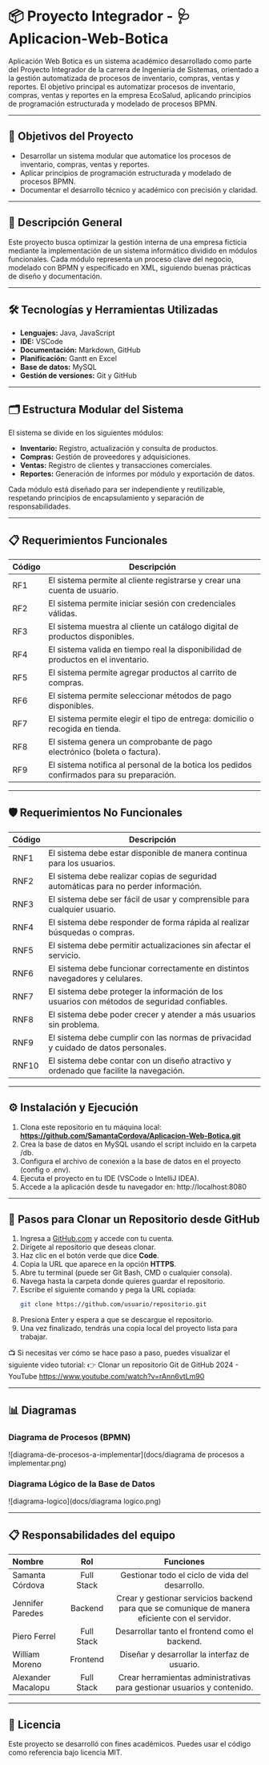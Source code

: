# 📦 Proyecto Integrador - 🩺 Aplicacion-Web-Botica

Aplicación Web Botica es un sistema académico desarrollado como parte del Proyecto Integrador de la carrera de Ingeniería de Sistemas, orientado a la gestión automatizada de procesos de inventario, compras, ventas y reportes.
El objetivo principal es automatizar procesos de inventario, compras, ventas y reportes en la empresa EcoSalud, aplicando principios de programación estructurada y modelado de procesos BPMN.

---

## 🎯 Objetivos del Proyecto

- Desarrollar un sistema modular que automatice los procesos de inventario, compras, ventas y reportes.
- Aplicar principios de programación estructurada y modelado de procesos BPMN.
- Documentar el desarrollo técnico y académico con precisión y claridad.

---

## 🧠 Descripción General

Este proyecto busca optimizar la gestión interna de una empresa ficticia mediante la implementación de un sistema informático dividido en módulos funcionales. Cada módulo representa un proceso clave del negocio, modelado con BPMN y especificado en XML, siguiendo buenas prácticas de diseño y documentación.

---

## 🛠️ Tecnologías y Herramientas Utilizadas


- **Lenguajes:** Java, JavaScript
- **IDE:** VSCode
- **Documentación:** Markdown, GitHub
- **Planificación:** Gantt en Excel
- **Base de datos:** MySQL
- **Gestión de versiones:** Git y GitHub

---

## 🗂️ Estructura Modular del Sistema

El sistema se divide en los siguientes módulos:

- **Inventario:** Registro, actualización y consulta de productos.
- **Compras:** Gestión de proveedores y adquisiciones.
- **Ventas:** Registro de clientes y transacciones comerciales.
- **Reportes:** Generación de informes por módulo y exportación de datos.

Cada módulo está diseñado para ser independiente y reutilizable, respetando principios de encapsulamiento y separación de responsabilidades.

---

## 📋 Requerimientos Funcionales

| Código | Descripción                                                                 |
|--------|------------------------------------------------------------------------------|
| RF1    | El sistema permite al cliente registrarse y crear una cuenta de usuario.    |
| RF2    | El sistema permite iniciar sesión con credenciales válidas.                 |
| RF3    | El sistema muestra al cliente un catálogo digital de productos disponibles. |
| RF4    | El sistema valida en tiempo real la disponibilidad de productos en el inventario. |
| RF5    | El sistema permite agregar productos al carrito de compras.                 |
| RF6    | El sistema permite seleccionar métodos de pago disponibles.                 |
| RF7    | El sistema permite elegir el tipo de entrega: domicilio o recogida en tienda. |
| RF8    | El sistema genera un comprobante de pago electrónico (boleta o factura).    |
| RF9    | El sistema notifica al personal de la botica los pedidos confirmados para su preparación. |

---

## 🛡️ Requerimientos No Funcionales

| Código | Descripción                                                                 |
|--------|------------------------------------------------------------------------------|
| RNF1   | El sistema debe estar disponible de manera continua para los usuarios.      |
| RNF2   | El sistema debe realizar copias de seguridad automáticas para no perder información. |
| RNF3   | El sistema debe ser fácil de usar y comprensible para cualquier usuario.     |
| RNF4   | El sistema debe responder de forma rápida al realizar búsquedas o compras.   |
| RNF5   | El sistema debe permitir actualizaciones sin afectar el servicio.            |
| RNF6   | El sistema debe funcionar correctamente en distintos navegadores y celulares.|
| RNF7   | El sistema debe proteger la información de los usuarios con métodos de seguridad confiables. |
| RNF8   | El sistema debe poder crecer y atender a más usuarios sin problema.          |
| RNF9   | El sistema debe cumplir con las normas de privacidad y cuidado de datos personales. |
| RNF10  | El sistema debe contar con un diseño atractivo y ordenado que facilite la navegación. |

---

## ⚙️ Instalación y Ejecución
1. Clona este repositorio en tu máquina local: **https://github.com/SamantaCordova/Aplicacion-Web-Botica.git**
2. Crea la base de datos en MySQL usando el script incluido en la carpeta /db.
3. Configura el archivo de conexión a la base de datos en el proyecto (config o .env).
4. Ejecuta el proyecto en tu IDE (VSCode o IntelliJ IDEA).
5. Accede a la aplicación desde tu navegador en: http://localhost:8080

---

## 🔄 Pasos para Clonar un Repositorio desde GitHub

1. Ingresa a [GitHub.com](https://github.com) y accede con tu cuenta.
2. Dirígete al repositorio que deseas clonar.
3. Haz clic en el botón verde que dice **Code**.
4. Copia la URL que aparece en la opción **HTTPS**.
5. Abre tu terminal (puede ser Git Bash, CMD o cualquier consola).
6. Navega hasta la carpeta donde quieres guardar el repositorio.
7. Escribe el siguiente comando y pega la URL copiada:
   ```bash
   git clone https://github.com/usuario/repositorio.git
8. Presiona Enter y espera a que se descargue el repositorio.
9. Una vez finalizado, tendrás una copia local del proyecto lista para trabajar.

📺 Si necesitas ver cómo se hace paso a paso, puedes visualizar el siguiente video tutorial:
👉 Clonar un repositorio Git de GitHub 2024 - YouTube
https://www.youtube.com/watch?v=rAnn6vtLm90

---
## 📊 Diagramas

### Diagrama de Procesos (BPMN)
![diagrama-de-procesos-a-implementar](docs/diagrama de procesos a implementar.png)

### Diagrama Lógico de la Base de Datos
![diagrama-logico](docs/diagrama logico.png)  

---

## 📋 Responsabilidades del equipo

| Nombre |  Rol  | Funciones | 
|:-----|:--------:|:--------:|
| Samanta Córdova   | Full Stack | Gestionar todo el ciclo de vida del desarrollo.|
| Jennifer Paredes   | Backend|Crear y gestionar servicios backend para que se comunique de manera eficiente con el servidor.|
| Piero Ferrel   | Full Stack |Desarrollar tanto el frontend como el backend.|
| William Moreno   |  Frontend |Diseñar y desarrollar la interfaz de usuario.|
| Alexander Macalopu   | Full Stack |Crear herramientas administrativas para gestionar usuarios y contenido.|

---

## 📜 Licencia

Este proyecto se desarrolló con fines académicos. Puedes usar el código como referencia bajo licencia MIT.



